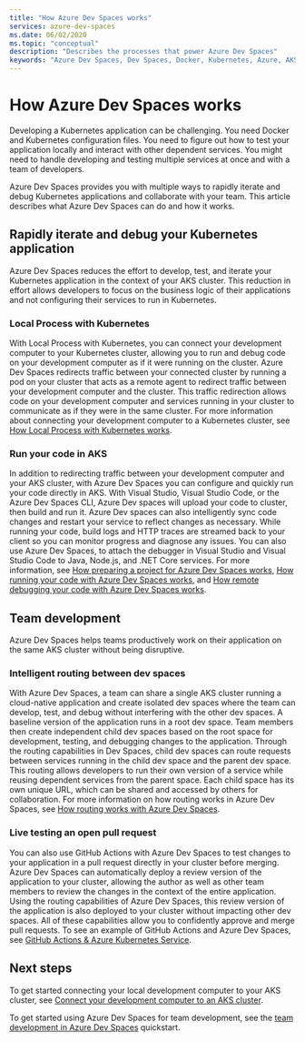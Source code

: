```yaml
---
title: "How Azure Dev Spaces works"
services: azure-dev-spaces
ms.date: 06/02/2020
ms.topic: "conceptual"
description: "Describes the processes that power Azure Dev Spaces"
keywords: "Azure Dev Spaces, Dev Spaces, Docker, Kubernetes, Azure, AKS, Azure Kubernetes Service, containers"
---
```


# How Azure Dev Spaces works

Developing a Kubernetes application can be challenging. You need Docker and Kubernetes configuration files. You need to figure out how to test your application locally and interact with other dependent services. You might need to handle developing and testing multiple services at once and with a team of developers.

Azure Dev Spaces provides you with multiple ways to rapidly iterate and debug Kubernetes applications and collaborate with your team. This article describes what Azure Dev Spaces can do and how it works.

## Rapidly iterate and debug your Kubernetes application

Azure Dev Spaces reduces the effort to develop, test, and iterate your Kubernetes application in the context of your AKS cluster. This reduction in effort allows developers to focus on the business logic of their applications and not configuring their services to run in Kubernetes.

### Local Process with Kubernetes

With Local Process with Kubernetes, you can connect your development computer to your Kubernetes cluster, allowing you to run and debug code on your development computer as if it were running on the cluster. Azure Dev Spaces redirects traffic between your connected cluster by running a pod on your cluster that acts as a remote agent to redirect traffic between your development computer and the cluster. This traffic redirection allows code on your development computer and services running in your cluster to communicate as if they were in the same cluster. For more information about connecting your development computer to a Kubernetes cluster, see [How Local Process with Kubernetes works][how-it-works-local-process-kubernetes].

### Run your code in AKS

In addition to redirecting traffic between your development computer and your AKS cluster, with Azure Dev Spaces you can configure and quickly run your code directly in AKS. With Visual Studio, Visual Studio Code, or the Azure Dev Spaces CLI, Azure Dev spaces will upload your code to cluster, then build and run it. Azure Dev spaces can also intelligently sync code changes and restart your service to reflect changes as necessary. While running your code, build logs and HTTP traces are streamed back to your client so you can monitor progress and diagnose any issues. You can also use Azure Dev Spaces, to attach the debugger in Visual Studio and Visual Studio Code to Java, Node.js, and .NET Core services. For more information, see [How preparing a project for Azure Dev Spaces works][how-it-works-prep], [How running your code with Azure Dev Spaces works][how-it-works-up], and [How remote debugging your code with Azure Dev Spaces works][how-it-works-remote-debugging].

## Team development

Azure Dev Spaces helps teams productively work on their application on the same AKS cluster without being disruptive.

### Intelligent routing between dev spaces

With Azure Dev Spaces, a team can share a single AKS cluster running a cloud-native application and create isolated dev spaces where the team can develop, test, and debug without interfering with the other dev spaces. A baseline version of the application runs in a root dev space. Team members then create independent child dev spaces based on the root space for development, testing, and debugging changes to the application. Through the routing capabilities in Dev Spaces, child dev spaces can route requests between services running in the child dev space and the parent dev space. This routing allows developers to run their own version of a service while reusing dependent services from the parent space. Each child space has its own unique URL, which can be shared and accessed by others for collaboration. For more information on how routing works in Azure Dev Spaces, see [How routing works with Azure Dev Spaces][how-it-works-routing].

### Live testing an open pull request

You can also use GitHub Actions with Azure Dev Spaces to test changes to your application in a pull request directly in your cluster before merging. Azure Dev Spaces can automatically deploy a review version of the application to your cluster, allowing the author as well as other team members to review the changes in the context of the entire application. Using the routing capabilities of Azure Dev Spaces, this review version of the application is also deployed to your cluster without impacting other dev spaces. All of these capabilities allow you to confidently approve and merge pull requests. To see an example of GitHub Actions and Azure Dev Spaces, see [GitHub Actions & Azure Kubernetes Service][pr-flow].

## Next steps

To get started connecting your local development computer to your AKS cluster, see [Connect your development computer to an AKS cluster][connect].

To get started using Azure Dev Spaces for team development, see the [team development in Azure Dev Spaces][quickstart-team] quickstart.

[connect]: https://code.visualstudio.com/docs/containers/local-process-kubernetes
[how-it-works-local-process-kubernetes]: /visualstudio/containers/overview-local-process-kubernetes
[how-it-works-prep]: how-dev-spaces-works-prep.md
[how-it-works-remote-debugging]: how-dev-spaces-works-remote-debugging.md
[how-it-works-routing]: how-dev-spaces-works-routing.md
[how-it-works-up]: how-dev-spaces-works-up.md
[pr-flow]: how-to/github-actions.md
[quickstart-team]: quickstart-team-development.md
[routing]: #team-development